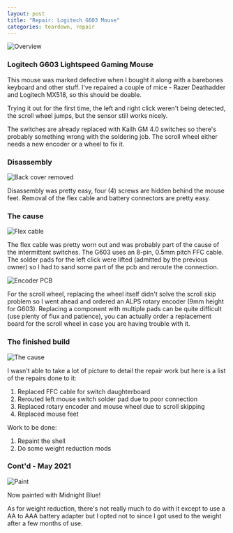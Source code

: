 ```yaml
---
layout: post
title: "Repair: Logitech G603 Mouse"
categories: teardown, repair
---
```

![Overview](/assets/g603_repair/Tabletop.jpg)

### Logitech G603 Lightspeed Gaming Mouse

This mouse was marked defective when I bought it along with a barebones keyboard and other stuff. I've repaired a couple of mice - Razer Deathadder and Logitech MX518, so this should be doable.

Trying it out for the first time, the left and right click weren't being detected, the scroll wheel jumps, but the sensor still works nicely. 

The switches are already replaced with Kailh GM 4.0 switches so there's probably something wrong with the soldering job. The scroll wheel either needs a new encoder or a wheel to fix it.

### Disassembly
![Back cover removed](/assets/g603_repair/Switches.jpg)

Disassembly was pretty easy, four (4) screws are hidden behind the mouse feet. Removal of the flex cable and battery connectors are pretty easy. 

### The cause
![Flex cable](/assets/g603_repair/Flex.jpg)

The flex cable was pretty worn out and was probably part of the cause of the intermittent switches. The G603 uses an 8-pin, 0.5mm pitch FFC cable. The solder pads for the left click were lifted (admitted by the previous owner) so I had to sand some part of the pcb and reroute the connection.

![Encoder PCB](/assets/g603_repair/Desoldered.jpg)

For the scroll wheel, replacing the wheel itself didn't solve the scroll skip problem so I went ahead and ordered an ALPS rotary encoder (9mm height for G603). Replacing a component with multiple pads can be quite difficult (use plenty of flux and patience), you can actually order a replacement board for the scroll wheel in case you are having trouble with it.

### The finished build
![The cause](/assets/g603_repair/Mods.jpg)

I wasn't able to take a lot of picture to detail the repair work but here is a list of the repairs done to it:
1. Replaced FFC cable for switch daughterboard
2. Rerouted left mouse switch solder pad due to poor connection
3. Replaced rotary encoder and mouse wheel due to scroll skipping
4. Replaced mouse feet

Work to be done:
1. Repaint the shell
2. Do some weight reduction mods

### Cont'd - May 2021

![Paint](/assets/g603_repair/Paint_2.jpg)

Now painted with Midnight Blue! 

As for weight reduction, there's not really much to do with it except to use a AA to AAA battery adapter but I opted not to since I got used to the weight after a few months of use.